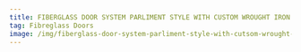 ```yaml
---
title: FIBERGLASS DOOR SYSTEM PARLIMENT STYLE WITH CUSTOM WROUGHT IRON
tag: Fibreglass Doors
image: /img/fiberglass-door-system-parliment-style-with-cutsom-wrought-iron.jpg
---
```

